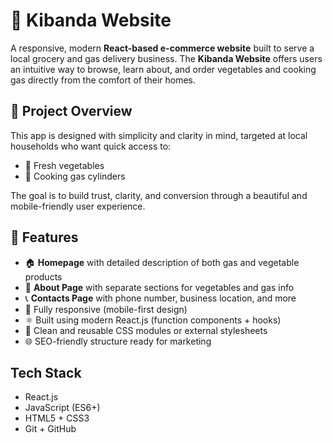 # 🥬 Kibanda Website

A responsive, modern **React-based e-commerce website** built to serve a local grocery and gas delivery business. The **Kibanda Website** offers users an intuitive way to browse, learn about, and order vegetables and cooking gas directly from the comfort of their homes.

## 🛒 Project Overview

This app is designed with simplicity and clarity in mind, targeted at local households who want quick access to:

- 🍅 Fresh vegetables
- 🧯 Cooking gas cylinders

The goal is to build trust, clarity, and conversion through a beautiful and mobile-friendly user experience.

## 🔧 Features

- 🏠 **Homepage** with detailed description of both gas and vegetable products
- 🥦 **About Page** with separate sections for vegetables and gas info
- 📞 **Contacts Page** with phone number, business location, and more
- 📱 Fully responsive (mobile-first design)
- ⚛️ Built using modern React.js (function components + hooks)
- 💅 Clean and reusable CSS modules or external stylesheets
- 🌐 SEO-friendly structure ready for marketing

##  Tech Stack

- React.js
- JavaScript (ES6+)
- HTML5 + CSS3
- Git + GitHub
